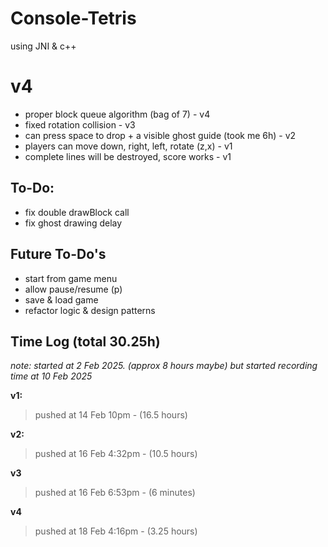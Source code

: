 # Console-Tetris
using JNI & c++ 

# v4
- proper block queue algorithm (bag of 7) - v4
- fixed rotation collision - v3
- can press space to drop + a visible ghost guide (took me 6h) - v2
- players can move down, right, left, rotate (z,x) - v1
- complete lines will be destroyed, score works - v1


## To-Do:
- fix double drawBlock call
- fix ghost drawing delay

## Future To-Do's
- start from game menu
- allow pause/resume (p)
- save & load game
- refactor logic & design patterns




## Time Log (total 30.25h)
_note: started at 2 Feb 2025. (approx 8 hours maybe) but started recording time at 10 Feb 2025_

**v1:**

> pushed at 14 Feb 10pm - (16.5 hours)

**v2:**
> pushed at 16 Feb 4:32pm - (10.5 hours)

**v3**
> pushed at 16 Feb 6:53pm - (6 minutes)

**v4**
> pushed at 18 Feb 4:16pm - (3.25 hours)
